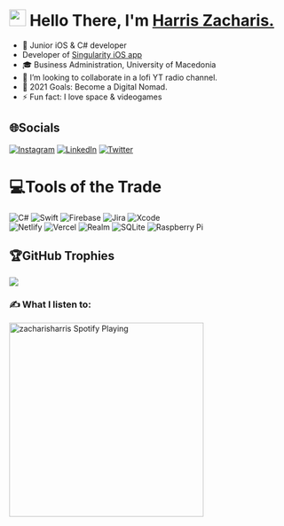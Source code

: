 <h1 align="left"><img src="https://raw.githubusercontent.com/sidbelbase/sidbelbase/master/wave.gif" width="30px"><strong> Hello There, I'm <a href="http://instagram.com/zacharisharris">Harris Zacharis.</a></strong>
</h1>

- 🌱 Junior iOS & C# developer
-    Developer of [Singularity iOS app](https://zacharisharris.github.io/singularity/)
- 🎓 Business Administration, University of Macedonia
- 👯 I’m looking to collaborate in a lofi YT radio channel.
- 🥅 2021 Goals: Become a Digital Nomad.
- ⚡ Fun fact: I love space & videogames


## 🌐Socials
[![Instagram](https://img.shields.io/badge/Instagram-%23E4405F.svg?logo=Instagram&logoColor=white)](https://instagram.com/zacharisharris)  [![LinkedIn](https://img.shields.io/badge/LinkedIn-%230077B5.svg?logo=linkedin&logoColor=white)](https://linkedin.com/in/zacharisharris)  [![Twitter](https://img.shields.io/badge/Twitter-%231DA1F2.svg?logo=Twitter&logoColor=white)](https://twitter.com/zacharisharris) 

  
# 💻Tools of the Trade
![C#](https://img.shields.io/badge/c%23-%23239120.svg?style=for-the-badge&logo=c-sharp&logoColor=white) ![Swift](https://img.shields.io/badge/swift-F54A2A?style=for-the-badge&logo=swift&logoColor=white) ![Firebase](https://img.shields.io/badge/firebase-%23039BE5.svg?style=for-the-badge&logo=firebase) ![Jira](https://img.shields.io/badge/jira-%230A0FFF.svg?style=for-the-badge&logo=jira&logoColor=white) <img alt="Xcode" src="https://img.shields.io/badge/xcode-%230097e6.svg?&style=for-the-badge&logo=xcode&logoColor=white" /> <br>
 ![Netlify](https://img.shields.io/badge/netlify-%23000000.svg?style=for-the-badge&logo=netlify&logoColor=#00C7B7) ![Vercel](https://img.shields.io/badge/vercel-%23000000.svg?style=for-the-badge&logo=vercel&logoColor=white) ![Realm](https://img.shields.io/badge/Realm-39477F?style=for-the-badge&logo=realm&logoColor=white) ![SQLite](https://img.shields.io/badge/sqlite-%2307405e.svg?style=for-the-badge&logo=sqlite&logoColor=white) ![Raspberry Pi](https://img.shields.io/badge/-RaspberryPi-C51A4A?style=for-the-badge&logo=Raspberry-Pi)

## 🏆GitHub Trophies
![](https://github-profile-trophy.vercel.app/?username=zacharisharris&theme=darkhub&no-frame=false&no-bg=false&margin-w=4)



### ✍️ What I listen to:
 [<img src="https://spotify-readme-widget.vercel.app/api/spotify-playing" alt="zacharisharris Spotify Playing" width="350" />](https://open.spotify.com/user/zaxarisharris)









